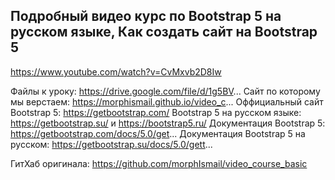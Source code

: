 ## Подробный видео курс по Bootstrap 5 на русском языке, Как создать сайт на Bootstrap 5
https://www.youtube.com/watch?v=CvMxvb2D8Iw

Файлы к уроку: https://drive.google.com/file/d/1g5BV...
Сайт по которому мы верстаем: https://morphismail.github.io/video_c...
Оффициальный сайт Bootstrap 5: https://getbootstrap.com/
Bootstrap 5 на русском языке: https://getbootstrap.su/ и https://bootstrap5.ru/ 
Документация Bootstrap 5: https://getbootstrap.com/docs/5.0/get...
Документация Bootstrap 5 на русском: https://getbootstrap.su/docs/5.0/gett...

ГитХаб оригинала: https://github.com/morphIsmail/video_course_basic
